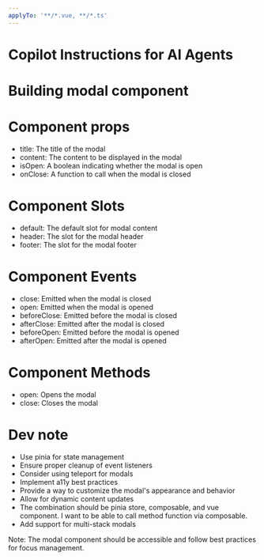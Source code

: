 ```yaml
---
applyTo: '**/*.vue, **/*.ts'
---
```

# Copilot Instructions for AI Agents

# Building modal component

# Component props
- title: The title of the modal
- content: The content to be displayed in the modal
- isOpen: A boolean indicating whether the modal is open
- onClose: A function to call when the modal is closed

# Component Slots
- default: The default slot for modal content
- header: The slot for the modal header
- footer: The slot for the modal footer

# Component Events
- close: Emitted when the modal is closed
- open: Emitted when the modal is opened
- beforeClose: Emitted before the modal is closed
- afterClose: Emitted after the modal is closed
- beforeOpen: Emitted before the modal is opened
- afterOpen: Emitted after the modal is opened

# Component Methods
- open: Opens the modal
- close: Closes the modal

# Dev note
- Use pinia for state management
- Ensure proper cleanup of event listeners
- Consider using teleport for modals
- Implement a11y best practices
- Provide a way to customize the modal's appearance and behavior
- Allow for dynamic content updates
- The combination should be pinia store, composable, and vue component. I want to be able to call method function via composable.
- Add support for multi-stack modals

Note: The modal component should be accessible and follow best practices for focus management.